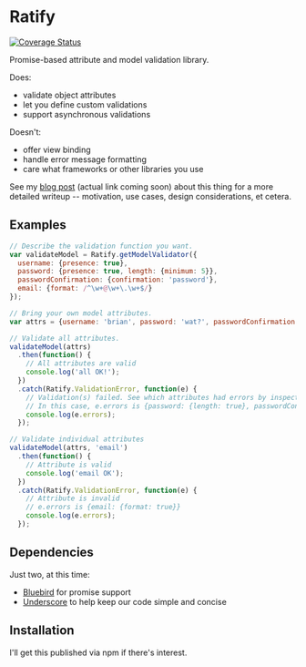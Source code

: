 # Ratify

[![Coverage Status](https://coveralls.io/repos/github/blangenfeld/ratify/badge.svg?branch=master)](https://coveralls.io/github/blangenfeld/ratify?branch=master)

Promise-based attribute and model validation library.

Does:
- validate object attributes
- let you define custom validations
- support asynchronous validations

Doesn't:
- offer view binding
- handle error message formatting
- care what frameworks or other libraries you use

See my [blog post](https://knotfield.com/blog) (actual link coming soon) about this thing for a more detailed writeup -- motivation, use cases, design considerations, et cetera.

## Examples

```javascript
// Describe the validation function you want.
var validateModel = Ratify.getModelValidator({
  username: {presence: true},
  password: {presence: true, length: {minimum: 5}},
  passwordConfirmation: {confirmation: 'password'},
  email: {format: /^\w+@\w+\.\w+$/}
});

// Bring your own model attributes.
var attrs = {username: 'brian', password: 'wat?', passwordConfirmation: '', email: 'not-an-email!'};

// Validate all attributes.
validateModel(attrs)
  .then(function() {
    // All attributes are valid
    console.log('all OK!');
  })
  .catch(Ratify.ValidationError, function(e) {
    // Validation(s) failed. See which attributes had errors by inspecting e.errors.
    // In this case, e.errors is {password: {length: true}, passwordConfirmation: {confirmation: true}, email: {format: true}
    console.log(e.errors);
  });

// Validate individual attributes
validateModel(attrs, 'email')
  .then(function() {
    // Attribute is valid
    console.log('email OK');
  })
  .catch(Ratify.ValidationError, function(e) {
    // Attribute is invalid
    // e.errors is {email: {format: true}}
    console.log(e.errors);
  });
```

## Dependencies

Just two, at this time:

- [Bluebird](http://bluebirdjs.com/docs/getting-started.html) for promise support
- [Underscore](http://underscorejs.org/) to help keep our code simple and concise


## Installation

I'll get this published via npm if there's interest.
